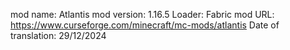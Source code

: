 mod name: Atlantis
mod version: 1.16.5
Loader: Fabric
mod URL: https://www.curseforge.com/minecraft/mc-mods/atlantis
Date of translation: 29/12/2024